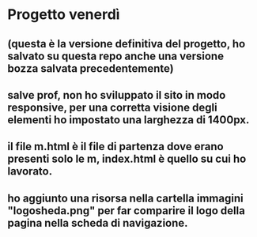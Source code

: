 # Progetto venerdì 

## (questa è la versione definitiva del progetto, ho salvato su questa repo anche una versione bozza salvata precedentemente)

## salve prof, non ho sviluppato il sito in modo responsive, per una corretta visione degli elementi ho impostato una larghezza di 1400px.

## il file m.html è il file di partenza dove erano presenti solo le m, index.html è quello su cui ho lavorato.

## ho aggiunto una risorsa nella cartella immagini "logosheda.png" per far comparire il logo della pagina nella scheda di navigazione.